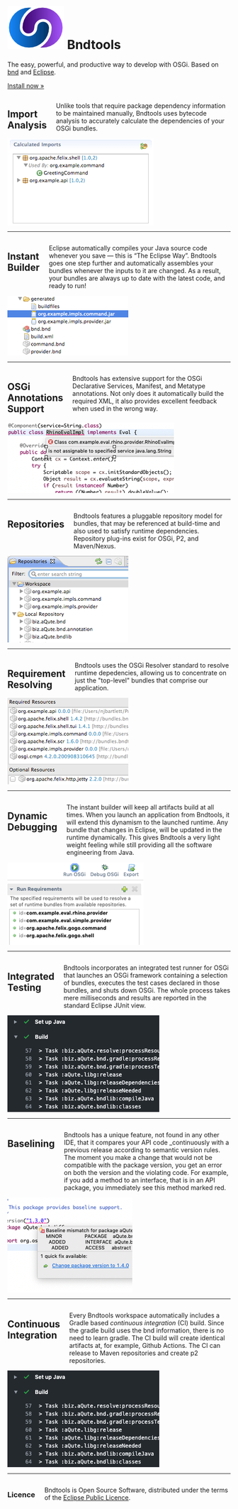 ---
---

<div class="hero panel radius">
    <h1><img src="images/swirl-128.png" alt="Logo" class="logo"> Bndtools</h1>
    <p>The easy, powerful, and productive way to develop with OSGi. Based on <a href="https://bnd.bndtools.org">bnd</a> and <a href="www.eclipse.org">Eclipse</a>.</p>
    <p><a class="button small" href="installation.html">Install now &raquo;</a></p>
</div>

<div class="row">
    <div class="large-7 medium-6 small-6 columns">
        <h2>Import Analysis</h2>
        <p>Unlike tools that require package dependency information to be maintained manually, Bndtools uses bytecode analysis to accurately calculate the dependencies of your OSGi bundles.</p>
    </div>
    <div class="large-5 medium-6 small-6 columns">
        <img src="/images/about01.png"/>
    </div>
</div>
<hr/>
<div class="row">
    <div class="large-7 medium-6 small-6 columns">
        <h2>Instant Builder</h2>
        <p>Eclipse automatically compiles your Java source code whenever you save &mdash; this is &ldquo;The Eclipse Way&rdquo;. Bndtools goes one step further and automatically assembles your bundles whenever the inputs to it are changed. As a result, your bundles are always up to date with the latest code, and ready to run!</p>
    </div>
    <div class="large-5 medium-6 small-6 columns">
        <img src="/images/about04.png" align="right"/>
    </div>
</div>
<hr/>

<div class="row">
    <div class="large-7 medium-6 small-6 columns">
        <h2>OSGi Annotations Support</h2>
        <p>Bndtools has extensive support for the OSGi Declarative Services, Manifest, and Metatype annotations. Not only does it automatically build the required XML, it also provides excellent feedback when used in the wrong way. </p>
    </div>
    <div class="large-5 medium-6 small-6 columns">
        <img src="/assets/img/ds.png" align="right"/>
    </div>
</div>
<hr/>

<div class="row">
    <div class="large-7 medium-6 small-6 columns">
        <h2>Repositories</h2>
        <p>Bndtools features a pluggable repository model for bundles, that may be referenced at build-time and also used to satisfy runtime dependencies. Repository plug-ins exist for OSGi, P2,  and Maven/Nexus.</p>
    </div>
    <div class="large-5 medium-6 small-6 columns">
        <img src="/images/about02.png" align="right"/>
    </div>
</div>
<hr/>

<div class="row">
    <div class="large-7 medium-6 small-6 columns">
        <h2>Requirement Resolving</h2>
        <p>Bndtools uses the OSGi Resolver standard to resolve runtime depedencies, allowing us to concentrate on just the "top-level" bundles that comprise our application.</p>
    </div>
    <div class="large-5 medium-6 small-6 columns">
        <img src="/images/about03.png" align="right"/>
    </div>
</div>
<hr/>

<div class="row">
    <div class="large-7 medium-6 small-6 columns">
        <h2>Dynamic Debugging</h2>
        <p>The instant builder will keep all artifacts build at all times. When you launch an application from Bndtools, it will extend this dynamism to the launched runtime. Any bundle that changes in Eclipse, will be updated in the runtime dynamically. This gives Bndtools a very light weight feeling while still providing all the software engineering from Java.</p>
    </div>
    <div class="large-5 medium-6 small-6 columns">
        <img src="/assets/img/debug.png" align="right"/>
    </div>
</div>

<hr/>

<div class="row">
    <div class="large-7 medium-6 small-6 columns">
        <h2>Integrated Testing</h2>
        <p>Bndtools incorporates an integrated test runner for OSGi that launches an OSGi framework containing a selection of bundles, executes the test cases declared in those bundles, and shuts down OSGi. The whole process takes mere milliseconds and results are reported in the standard Eclipse JUnit view.</p>
    </div>
    <div class="large-5 medium-6 small-6 columns">
        <img src="/assets/img/ci.png" align="right"/>
    </div>
</div>

<hr/>
<div class="row">
    <div class="large-7 medium-6 small-6 columns">
        <h2>Baselining</h2>
        <p>Bndtools has a unique feature, not found in any other IDE, that it compares your API code _continuously with a previous release according to semantic version rules. The moment you make a change that would not be compatible with the package version, you get an error on both the version and the violating code. For example, if you add a method to an interface, that is in an API package, you immediately see this method marked red.</p>
    </div>
    <div class="large-5 medium-6 small-6 columns">
        <img src="/assets/img/baselining-add-interface.png" align="right"/>
    </div>
</div>

<hr/>
<div class="row">
    <div class="large-7 medium-6 small-6 columns">
        <h2>Continuous Integration</h2>
        <p>Every Bndtools workspace automatically includes a Gradle based <em>continuous integration</em> (CI) build. Since the gradle build uses the bnd information, there is no need to learn gradle. The CI build will create identical artifacts at, for example,  Github Actions. The CI can release to Maven repositories and create p2 repositories.</p>
    </div>
    <div class="large-5 medium-6 small-6 columns">
        <img src="/assets/img/ci.png" align="right"/>
    </div>
</div>
<hr/>

<div class="row panel">
    <div class="large-12 medium-12 small-12 columns">
        <h3>Licence</h3>
        <p>Bndtools is Open Source Software, distributed under the terms of the <a class="external" href="http://www.eclipse.org/legal/epl-v10.html">Eclipse Public Licence</a>.</p>
    </div>
</div>
